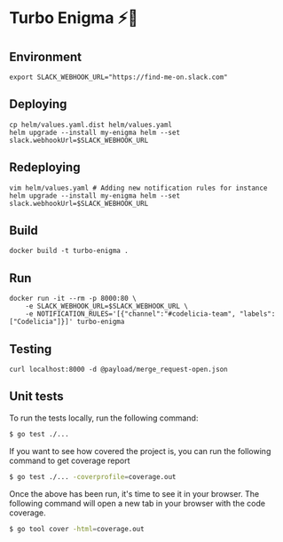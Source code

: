Turbo Enigma ⚡️🔋
=================

Environment
-----------

```
export SLACK_WEBHOOK_URL="https://find-me-on.slack.com"
```

Deploying
---------

```
cp helm/values.yaml.dist helm/values.yaml
helm upgrade --install my-enigma helm --set slack.webhookUrl=$SLACK_WEBHOOK_URL
```

Redeploying
---------

```
vim helm/values.yaml # Adding new notification rules for instance
helm upgrade --install my-enigma helm --set slack.webhookUrl=$SLACK_WEBHOOK_URL
```

Build
-----

```
docker build -t turbo-enigma .
```

Run
---

```
docker run -it --rm -p 8000:80 \
    -e SLACK_WEBHOOK_URL=$SLACK_WEBHOOK_URL \
    -e NOTIFICATION_RULES='[{"channel":"#codelicia-team", "labels": ["Codelicia"]}]' turbo-enigma
```

Testing
-------

```
curl localhost:8000 -d @payload/merge_request-open.json
```

Unit tests
----------

To run the tests locally, run the following command:

```sh
$ go test ./... 
```

If you want to see how covered the project is, you can run the following command to get coverage report
```sh
$ go test ./... -coverprofile=coverage.out
```

Once the above has been run, it's time to see it in your browser. The following command will open a new tab in your browser with the code coverage.

```sh
$ go tool cover -html=coverage.out
```
